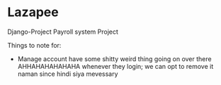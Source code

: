 # Lazapee
Django-Project Payroll system Project
 
 Things to note for:
 - Manage account have some shitty weird thing going on over there AHHAHAHAHAHAHA whenever they login; we can opt to remove it naman since hindi siya mevessary
